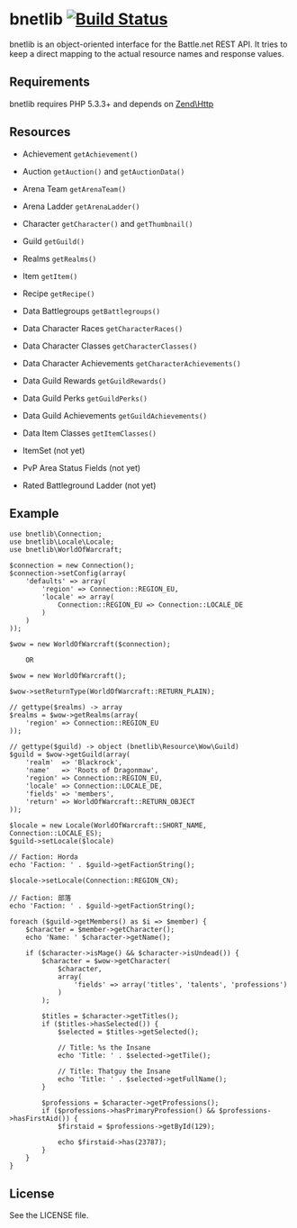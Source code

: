 bnetlib [![Build Status](https://secure.travis-ci.org/coss/bnetlib.png?branch=master)](http://travis-ci.org/coss/bnetlib)
=======

bnetlib is an object-oriented interface for the Battle.net REST API. It tries to keep a direct mapping to the actual resource names and response values.


Requirements
------------

bnetlib requires PHP 5.3.3+ and depends on [Zend\Http][1]


Resources
---------

* Achievement `getAchievement()`
* Auction `getAuction()` and `getAuctionData()`
* Arena Team `getArenaTeam()`
* Arena Ladder `getArenaLadder()`
* Character `getCharacter()` and `getThumbnail()`
* Guild `getGuild()`
* Realms `getRealms()`
* Item `getItem()`
* Recipe `getRecipe()`
* Data Battlegroups `getBattlegroups()`
* Data Character Races `getCharacterRaces()`
* Data Character Classes `getCharacterClasses()`
* Data Character Achievements `getCharacterAchievements()`
* Data Guild Rewards `getGuildRewards()`
* Data Guild Perks `getGuildPerks()`
* Data Guild Achievements `getGuildAchievements()`
* Data Item Classes `getItemClasses()`

* ItemSet (not yet)
* PvP Area Status Fields (not yet)
* Rated Battleground Ladder  (not yet)


Example
-------

    use bnetlib\Connection;
    use bnetlib\Locale\Locale;
    use bnetlib\WorldOfWarcraft;

    $connection = new Connection();
    $connection->setConfig(array(
        'defaults' => array(
            'region' => Connection::REGION_EU,
            'locale' => array(
                Connection::REGION_EU => Connection::LOCALE_DE
            )
        )
    ));

    $wow = new WorldOfWarcraft($connection);

        OR

    $wow = new WorldOfWarcraft();

    $wow->setReturnType(WorldOfWarcraft::RETURN_PLAIN);

    // gettype($realms) -> array
    $realms = $wow->getRealms(array(
        'region' => Connection::REGION_EU
    ));

    // gettype($guild) -> object (bnetlib\Resource\Wow\Guild)
    $guild = $wow->getGuild(array(
        'realm'  => 'Blackrock',
        'name'   => 'Roots of Dragonmaw',
        'region' => Connection::REGION_EU,
        'locale' => Connection::LOCALE_DE,
        'fields' => 'members',
        'return' => WorldOfWarcraft::RETURN_OBJECT
    ));

    $locale = new Locale(WorldOfWarcraft::SHORT_NAME, Connection::LOCALE_ES);
    $guild->setLocale($locale)

    // Faction: Horda
    echo 'Faction: ' . $guild->getFactionString();

    $locale->setLocale(Connection::REGION_CN);

    // Faction: 部落
    echo 'Faction: ' . $guild->getFactionString();

    foreach ($guild->getMembers() as $i => $member) {
        $character = $member->getCharacter();
        echo 'Name: ' $character->getName();

        if ($character->isMage() && $character->isUndead()) {
            $character = $wow->getCharacter(
                $character,
                array(
                    'fields' => array('titles', 'talents', 'professions')
                )
            );

            $titles = $character->getTitles();
            if ($titles->hasSelected()) {
                $selected = $titles->getSelected();

                // Title: %s the Insane
                echo 'Title: ' . $selected->getTile();

                // Title: Thatguy the Insane
                echo 'Title: ' . $selected->getFullName();
            }

            $professions = $character->getProfessions();
            if ($professions->hasPrimaryProfession() && $professions->hasFirstAid()) {
                $firstaid = $professions->getById(129);

                echo $firstaid->has(23787);
            }
        }
    }


License
-------

See the LICENSE file.

[1]: https://github.com/zendframework/zf2/